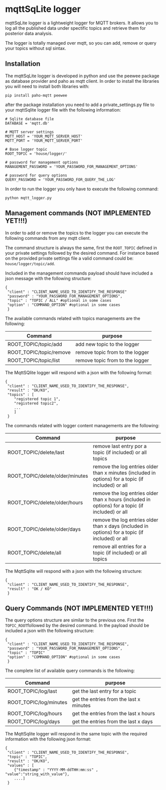 # mqttSqLite logger
mqttSqLite logger is a lightweight logger for MQTT brokers. It allows you to log all the published data under spectific topics and retrieve them for posterior data analysis. 

The logger is totally managed over mqtt, so you can add, remove or query your topics without sql sintax.

## Installation
The mqttSqLite logger is developed in python and use the peewee package as database provider and paho as mqtt client. In order to install the libraries you will need to install both libraries with:

```
pip install paho-mqtt peewee
```
after the package installation you need to add a private_settings.py file to your mqttSqlite logger file with the following information:

```
# Sqlite database file
DATABASE = 'mqtt.db'

# MQTT server settings
MQTT_HOST = 'YOUR_MQTT_SERVER_HOST'
MQTT_PORT = 'YOUR_MQTT_SERVER_PORT'

# Base logger topic
ROOT_TOPIC = 'house/logger/'

# password for management options
MANAGEMENT_PASSWORD = 'YOUR_PASSWORD_FOR_MANAGEMENT_OPTIONS'

# password for query options
QUERY_PASSWORD = 'YOUR_PASSWORD_FOR_QUERY_THE_LOG'
```

In order to run the logger you only have to execute the following command:

```
python mqtt_logger.py
```

## Management commands (NOT IMPLEMENTED YET!!!)
In order to add or remove the topics to the logger you can execute the following commands from any mqtt client. 

The command structure is always the same, first the ```ROOT_TOPIC``` defined in your private settings followed by the desired command. For instance based on the provided private settings file a valid command could be: ```house/logger/topic/add```.

Included in the management commands payload should have included a json message with the following structure:

```
{
 "client" : "CLIENT_NAME_USED_TO_IDENTIFY_THE_RESPONSE"
 "password" : "YOUR_PASSWORD_FOR_MANAGEMENT_OPTIONS",
 "topic" : "TOPIC / ALL" #optional in some cases
 "option" : "COMMAND_OPTION" #optional in some cases
 }
```
The available commands related with topics managements are the following:

|Command                    | purpose          |
| ------------------------- |------------------|
| ROOT_TOPIC/topic/add      | add new topic to the logger |
| ROOT_TOPIC/topic/remove   | remove topic from to the logger |
| ROOT_TOPIC/topic/list   | remove topic from to the logger |

The MqttSQlite logger will respond with a json with the following format:

```
{
 "client" : "CLIENT_NAME_USED_TO_IDENTIFY_THE_RESPONSE",
 "result" : "OK/KO",
 "topics" : [
 	"registered topic 1",
 	"registered topic2",
 	...
 	]
 }
```

The commands related with logger content managements are the following:

 Command                      | purpose                              |
| --------------------------- |------------------|
| ROOT_TOPIC/delete/last      | remove last entry por a topic (if included) or all topics|
| ROOT_TOPIC/delete/older/minutes   | remove the log entries older than x minutes (included in options) for a topic (if included) or all |
| ROOT_TOPIC/delete/older/hours   | remove the log entries older than x hours (included in options) for a topic (if included) or all |
| ROOT_TOPIC/delete/older/days   | remove the log entries older than x days (included in options) for a topic (if included) or all |
| ROOT_TOPIC/delete/all   | remove all entries for a topic (if included) or all topics |

The MqttSqlite will respond with a json with the following structure:

```
{
 "client" : "CLIENT_NAME_USED_TO_IDENTIFY_THE_RESPONSE",
 "result" : "OK / KO"
 }
```

## Query Commands (NOT IMPLEMENTED YET!!!)
The query options structure are similar to the previous one. First the ```TOPIC_ROOT```followed by the desired command. In the payload should be included a json with the following structure:

```
{
 "client" : "CLIENT_NAME_USED_TO_IDENTIFY_THE_RESPONSE",
 "password" : "YOUR_PASSWORD_FOR_MANAGEMENT_OPTIONS",
 "topic" : "TOPIC"
 "option" : "COMMAND_OPTION" #optional in some cases
 }
```
The complete list of available query commands is the following:

| Command                 | purpose                                 |
| ------------------------|-----------------------------------------|
| ROOT_TOPIC/log/last     | get the last entry for a topic          |
| ROOT_TOPIC/log/minutes  | get the entries from the last x minutes |
| ROOT_TOPIC/log/hours    | get the entries from the last x hours   |
| ROOT_TOPIC/log/days     | get the entries from the last x days    |

The MqttSqlite logger will respond in the same topic with the required information with the following json format:

```
{
 "client" : "CLIENT_NAME_USED_TO_IDENTIFY_THE_RESPONSE",
 "topic" : "TOPIC",
 "result" : "OK/KO",
 "values" : [
 	{"timestamp" : "YYYY-MM-ddTHH:mm:ss" , "value":"string_with_value"},
 	....]
 }
```